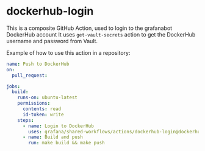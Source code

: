 # dockerhub-login

This is a composite GitHub Action, used to login to the grafanabot DockerHub account
It uses `get-vault-secrets` action to get the DockerHub username and password from Vault.

Example of how to use this action in a repository:

<!-- x-release-please-start-version -->

```yaml
name: Push to DockerHub
on:
  pull_request:

jobs:
  build:
    runs-on: ubuntu-latest
    permissions:
      contents: read
      id-token: write
    steps:
      - name: Login to DockerHub
        uses: grafana/shared-workflows/actions/dockerhub-login@dockerhub-login/v1.0.2
      - name: Build and push
        run: make build && make push
```

<!-- x-release-please-end-version -->
